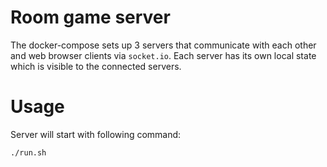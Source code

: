 # Room game server

The docker-compose sets up 3 servers that communicate with each other and web
browser clients via `socket.io`.
Each server has its own local state which is visible to the connected servers.

# Usage

Server will start with following command:
```
./run.sh
```
